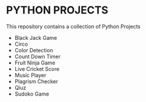 # PYTHON PROJECTS

This repository contains a collection of Python Projects

- Black Jack Game
- Circo
- Color Detection
- Count Down Timer
- Fruit Ninja Game
- Live Cricket Score
- Music Player
- Plagrism Checker
- Qiuz 
- Sudoko Game
